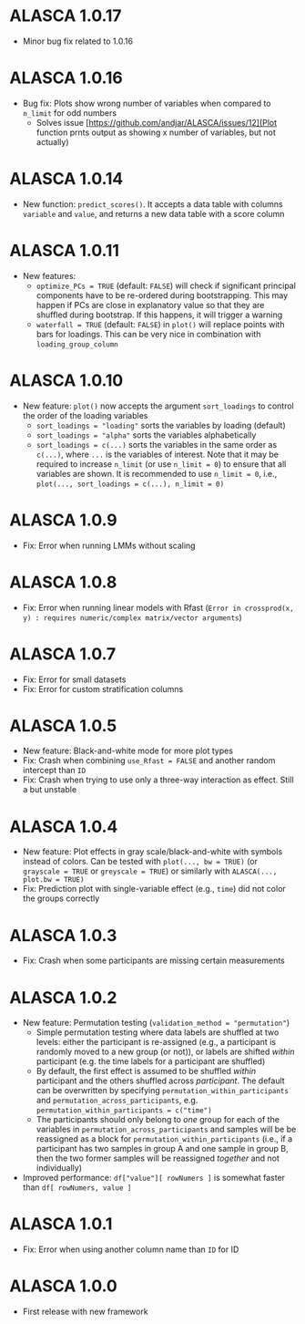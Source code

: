 # ALASCA 1.0.17

* Minor bug fix related to 1.0.16

# ALASCA 1.0.16

* Bug fix: Plots show wrong number of variables when compared to `n_limit` for odd numbers
  * Solves issue [https://github.com/andjar/ALASCA/issues/12](Plot function prnts output as showing x number of variables, but not actually)

# ALASCA 1.0.14

* New function: `predict_scores()`. It accepts a data table with columns `variable` and `value`, and returns a new data table with a score column

# ALASCA 1.0.11

* New features:
  * `optimize_PCs = TRUE` (default: `FALSE`) will check if significant principal components have to be re-ordered during bootstrapping. This may happen if PCs are close in explanatory value so that they are shuffled during bootstrap. If this happens, it will trigger a warning
  * `waterfall = TRUE` (default: `FALSE`) in `plot()` will replace points with bars for loadings. This can be very nice in combination with `loading_group_column`

# ALASCA 1.0.10

* New feature: `plot()` now accepts the argument `sort_loadings` to control the order of the loading variables
  * `sort_loadings = "loading"` sorts the variables by loading (default)
  * `sort_loadings = "alpha"` sorts the variables alphabetically
  * `sort_loadings = c(...)` sorts the variables in the same order as `c(...)`, where `...` is the variables of interest. Note that it may be required to increase `n_limit` (or use `n_limit = 0`) to ensure that all variables are shown. It is recommended to use `n_limit = 0`, i.e., `plot(..., sort_loadings = c(...), n_limit = 0)`

# ALASCA 1.0.9

* Fix: Error when running LMMs without scaling

# ALASCA 1.0.8

* Fix: Error when running linear models with Rfast (`Error in crossprod(x, y) : requires numeric/complex matrix/vector arguments`)

# ALASCA 1.0.7

* Fix: Error for small datasets
* Fix: Error for custom stratification columns

# ALASCA 1.0.5

* New feature: Black-and-white mode for more plot types
* Fix: Crash when combining `use_Rfast = FALSE` and another random intercept than `ID`
* Fix: Crash when trying to use only a three-way interaction as effect. Still a but unstable

# ALASCA 1.0.4

* New feature: Plot effects in gray scale/black-and-white with symbols instead of colors. Can be tested with `plot(..., bw = TRUE)` (or `grayscale = TRUE` or `greyscale = TRUE`) or similarly with `ALASCA(..., plot.bw = TRUE)`
* Fix: Prediction plot with single-variable effect (e.g., `time`) did not color the groups correctly

# ALASCA 1.0.3

* Fix: Crash when some participants are missing certain measurements

# ALASCA 1.0.2

* New feature: Permutation testing (`validation_method = "permutation"`)
  * Simple permutation testing where data labels are shuffled at two levels: either the participant is re-assigned (e.g., a participant is randomly moved to a new group (or not)), or labels are shifted *within* participant (e.g. the time labels for a participant are shuffled)
  * By default, the first effect is assumed to be shuffled *within* participant and the others shuffled across *participant*. The default can be overwritten by specifying `permutation_within_participants` and `permutation_across_participants`, e.g. `permutation_within_participants = c("time")`
  * The participants should only belong to *one* group for each of the variables in `permutation_across_participants` and samples will be be reassigned as a block for `permutation_within_participants` (i.e., if a participant has two samples in group A and one sample in group B, then the two former samples will be reassigned *together* and not individually)
* Improved performance: `df["value"][ rowNumers ]` is somewhat faster than `df[ rowNumers, value ]`

# ALASCA 1.0.1

* Fix: Error when using another column name than `ID` for ID

# ALASCA 1.0.0

* First release with new framework